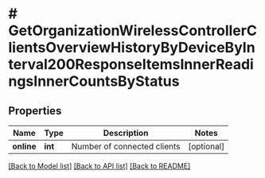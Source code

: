 # # GetOrganizationWirelessControllerClientsOverviewHistoryByDeviceByInterval200ResponseItemsInnerReadingsInnerCountsByStatus

## Properties

Name | Type | Description | Notes
------------ | ------------- | ------------- | -------------
**online** | **int** | Number of connected clients | [optional]

[[Back to Model list]](../../README.md#models) [[Back to API list]](../../README.md#endpoints) [[Back to README]](../../README.md)
